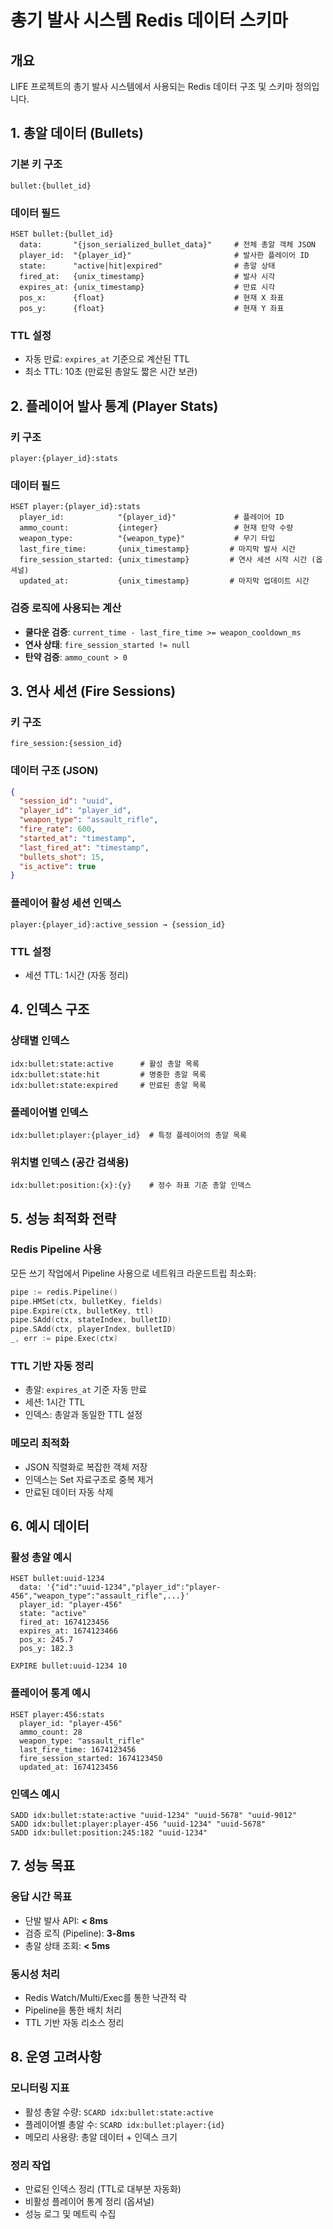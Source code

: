 # 총기 발사 시스템 Redis 데이터 스키마

## 개요
LIFE 프로젝트의 총기 발사 시스템에서 사용되는 Redis 데이터 구조 및 스키마 정의입니다.

## 1. 총알 데이터 (Bullets)

### 기본 키 구조
```
bullet:{bullet_id}
```

### 데이터 필드
```
HSET bullet:{bullet_id}
  data:       "{json_serialized_bullet_data}"     # 전체 총알 객체 JSON
  player_id:  "{player_id}"                       # 발사한 플레이어 ID
  state:      "active|hit|expired"                # 총알 상태
  fired_at:   {unix_timestamp}                    # 발사 시각
  expires_at: {unix_timestamp}                    # 만료 시각
  pos_x:      {float}                             # 현재 X 좌표
  pos_y:      {float}                             # 현재 Y 좌표
```

### TTL 설정
- 자동 만료: `expires_at` 기준으로 계산된 TTL
- 최소 TTL: 10초 (만료된 총알도 짧은 시간 보관)

## 2. 플레이어 발사 통계 (Player Stats)

### 키 구조
```
player:{player_id}:stats
```

### 데이터 필드
```
HSET player:{player_id}:stats
  player_id:            "{player_id}"             # 플레이어 ID
  ammo_count:           {integer}                 # 현재 탄약 수량
  weapon_type:          "{weapon_type}"           # 무기 타입
  last_fire_time:       {unix_timestamp}         # 마지막 발사 시간
  fire_session_started: {unix_timestamp}         # 연사 세션 시작 시간 (옵셔널)
  updated_at:           {unix_timestamp}         # 마지막 업데이트 시간
```

### 검증 로직에 사용되는 계산
- **쿨다운 검증**: `current_time - last_fire_time >= weapon_cooldown_ms`
- **연사 상태**: `fire_session_started != null`
- **탄약 검증**: `ammo_count > 0`

## 3. 연사 세션 (Fire Sessions)

### 키 구조
```
fire_session:{session_id}
```

### 데이터 구조 (JSON)
```json
{
  "session_id": "uuid",
  "player_id": "player_id",
  "weapon_type": "assault_rifle",
  "fire_rate": 600,
  "started_at": "timestamp",
  "last_fired_at": "timestamp",
  "bullets_shot": 15,
  "is_active": true
}
```

### 플레이어 활성 세션 인덱스
```
player:{player_id}:active_session → {session_id}
```

### TTL 설정
- 세션 TTL: 1시간 (자동 정리)

## 4. 인덱스 구조

### 상태별 인덱스
```
idx:bullet:state:active      # 활성 총알 목록
idx:bullet:state:hit         # 명중한 총알 목록  
idx:bullet:state:expired     # 만료된 총알 목록
```

### 플레이어별 인덱스
```
idx:bullet:player:{player_id}  # 특정 플레이어의 총알 목록
```

### 위치별 인덱스 (공간 검색용)
```
idx:bullet:position:{x}:{y}    # 정수 좌표 기준 총알 인덱스
```

## 5. 성능 최적화 전략

### Redis Pipeline 사용
모든 쓰기 작업에서 Pipeline 사용으로 네트워크 라운드트립 최소화:

```go
pipe := redis.Pipeline()
pipe.HMSet(ctx, bulletKey, fields)
pipe.Expire(ctx, bulletKey, ttl)
pipe.SAdd(ctx, stateIndex, bulletID)
pipe.SAdd(ctx, playerIndex, bulletID)
_, err := pipe.Exec(ctx)
```

### TTL 기반 자동 정리
- 총알: `expires_at` 기준 자동 만료
- 세션: 1시간 TTL
- 인덱스: 총알과 동일한 TTL 설정

### 메모리 최적화
- JSON 직렬화로 복잡한 객체 저장
- 인덱스는 Set 자료구조로 중복 제거
- 만료된 데이터 자동 삭제

## 6. 예시 데이터

### 활성 총알 예시
```
HSET bullet:uuid-1234
  data: '{"id":"uuid-1234","player_id":"player-456","weapon_type":"assault_rifle",...}'
  player_id: "player-456"
  state: "active"
  fired_at: 1674123456
  expires_at: 1674123466
  pos_x: 245.7
  pos_y: 182.3

EXPIRE bullet:uuid-1234 10
```

### 플레이어 통계 예시
```
HSET player:456:stats
  player_id: "player-456"
  ammo_count: 28
  weapon_type: "assault_rifle"
  last_fire_time: 1674123456
  fire_session_started: 1674123450
  updated_at: 1674123456
```

### 인덱스 예시
```
SADD idx:bullet:state:active "uuid-1234" "uuid-5678" "uuid-9012"
SADD idx:bullet:player:player-456 "uuid-1234" "uuid-5678"
SADD idx:bullet:position:245:182 "uuid-1234"
```

## 7. 성능 목표

### 응답 시간 목표
- 단발 발사 API: **< 8ms**
- 검증 로직 (Pipeline): **3-8ms**
- 총알 상태 조회: **< 5ms**

### 동시성 처리
- Redis Watch/Multi/Exec를 통한 낙관적 락
- Pipeline을 통한 배치 처리
- TTL 기반 자동 리소스 정리

## 8. 운영 고려사항

### 모니터링 지표
- 활성 총알 수량: `SCARD idx:bullet:state:active`
- 플레이어별 총알 수: `SCARD idx:bullet:player:{id}`
- 메모리 사용량: 총알 데이터 + 인덱스 크기

### 정리 작업
- 만료된 인덱스 정리 (TTL로 대부분 자동화)
- 비활성 플레이어 통계 정리 (옵셔널)
- 성능 로그 및 메트릭 수집